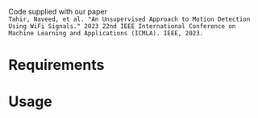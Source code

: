 Code supplied with our paper
<br>
`Tahir, Naveed, et al. "An Unsupervised Approach to Motion Detection Using WiFi Signals." 2023 22nd IEEE International Conference on Machine Learning and Applications (ICMLA). IEEE, 2023.`


# Requirements

# Usage
